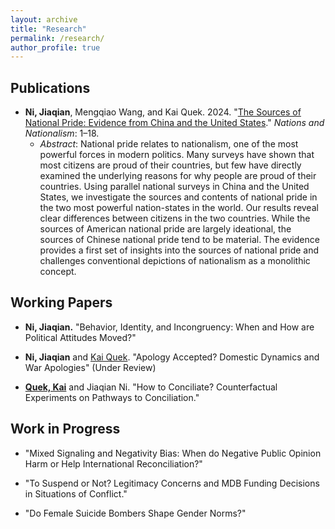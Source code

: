 ```yaml
---
layout: archive
title: "Research"
permalink: /research/
author_profile: true
---
```


## Publications 

 * **Ni, Jiaqian**, Mengqiao Wang, and Kai Quek. 2024. "[The Sources of National Pride: Evidence from China and the United States](https://doi.org/10.1111/nana.13007)." *Nations and Nationalism*: 1–18. 
      * *Abstract*: National pride relates to nationalism, one of the most powerful forces in modern politics. Many surveys have shown that most citizens are proud of their countries, but few have directly examined the underlying reasons for why people are proud of their countries. Using parallel national surveys in China and the United States, we investigate the sources and contents of national pride in the two most powerful nation-states in the world. Our results reveal clear differences between citizens in the two countries. While the sources of American national pride are largely ideational, the sources of Chinese national pride tend to be material. The evidence provides a first set of insights into the sources of national pride and challenges conventional depictions of nationalism as a monolithic concept.
 
## Working Papers 

  * **Ni, Jiaqian.** "Behavior, Identity, and Incongruency: When and How are Political Attitudes Moved?"

  * **Ni, Jiaqian** and [Kai Quek](https://ppaweb.hku.hk/f/quek). "Apology Accepted? Domestic Dynamics and War Apologies" (Under Review)

  * **[Quek, Kai](https://ppaweb.hku.hk/f/quek)** and Jiaqian Ni. "How to Conciliate? Counterfactual Experiments on Pathways to Conciliation." 
  

## Work in Progress

* "Mixed Signaling and Negativity Bias: When do Negative Public Opinion Harm or Help International Reconciliation?"

* "To Suspend or Not? Legitimacy Concerns and MDB Funding Decisions in Situations of Conflict." 

* "Do Female Suicide Bombers Shape Gender Norms?" 
       
